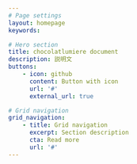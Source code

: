 ```yaml
---
# Page settings
layout: homepage
keywords:

# Hero section
title: chocolatlumiere document
description: 説明文
buttons:
    - icon: github
      content: Button with icon
      url: '#'
      external_url: true

# Grid navigation
grid_navigation:
    - title: Grid navigation
      excerpt: Section description
      cta: Read more
      url: '#'
---
```


